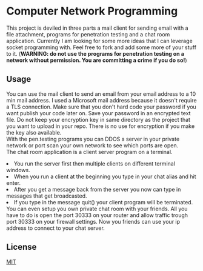 # Computer Network Programming
This project is deviled in three parts a mail client for sending email with a file attachment, programs for penetration testing  and a chat room application. Currently I am looking for some more ideas that I can leverage socket programming with. Feel free to fork and add some more of your stuff to it. (<strong>WARNING: do not use the programs for penetration testing on a network without permission. You are committing a crime if you do so!</strong>)
## Usage
You can use the mail client to send an email from your email address to a 10 min mail address. I used a Microsoft mail address because it doesn't require a TLS connection. Make sure that you don't hard code your password if you want publish your code later on. Save your password in an encrypted text file. Do not keep your encryption key in same directory as the project that you want to upload in your repo. There is no use for encryption if you make the key also available.<br>
With the pen.testing programs you can DDOS a server in your private network or port scan your own network to see which ports are open.<br>
The chat room application is a client server program on a terminal.
<li> You run the server first then multiple clients on different terminal windows. 
<li> When you run a client at the beginning you type in your chat alias and hit enter.
<li>After you get a message back from the server you now can type in messages that get broadcasted.<li>If you type in the message quit() your client program will be terminated.<br>
You can even setup you own private chat room with your friends. All you have to do is open the port 30333 on your router and allow traffic trough port 30333 on your firewall settings. Now you friends can use your ip address to connect to your chat server. 

## License
[MIT](https://choosealicense.com/licenses/mit/)